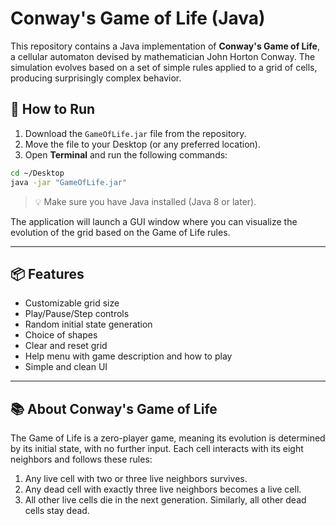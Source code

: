 
# Conway's Game of Life (Java)

This repository contains a Java implementation of **Conway's Game of Life**, a cellular automaton devised by mathematician John Horton Conway. The simulation evolves based on a set of simple rules applied to a grid of cells, producing surprisingly complex behavior.

## 🔗 How to Run

1. Download the `GameOfLife.jar` file from the repository.
2. Move the file to your Desktop (or any preferred location).
3. Open **Terminal** and run the following commands:

```bash
cd ~/Desktop
java -jar "GameOfLife.jar"
```
> 💡 Make sure you have Java installed (Java 8 or later).

The application will launch a GUI window where you can visualize the evolution of the grid based on the Game of Life rules.

---

## 📦 Features

* Customizable grid size
* Play/Pause/Step controls
* Random initial state generation
* Choice of shapes
* Clear and reset grid
* Help menu with game description and how to play
* Simple and clean UI

---

## 📚 About Conway's Game of Life

The Game of Life is a zero-player game, meaning its evolution is determined by its initial state, with no further input. Each cell interacts with its eight neighbors and follows these rules:

1. Any live cell with two or three live neighbors survives.
2. Any dead cell with exactly three live neighbors becomes a live cell.
3. All other live cells die in the next generation. Similarly, all other dead cells stay dead.



